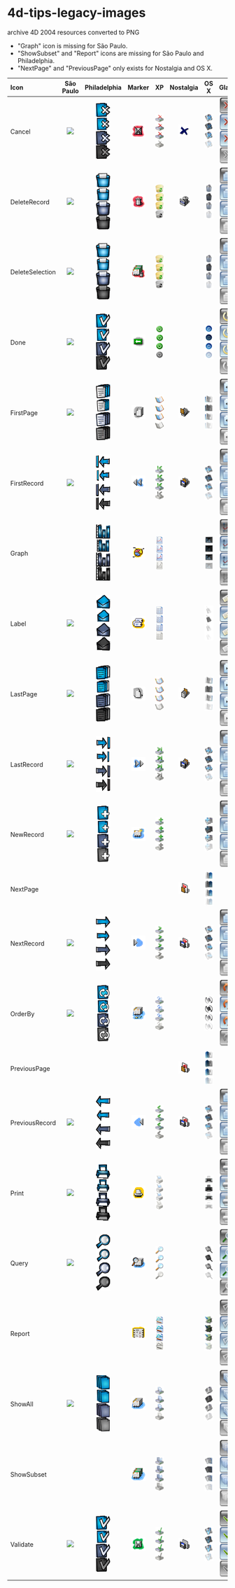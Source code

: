 # 4d-tips-legacy-images
archive 4D 2004 resources converted to PNG

* "Graph" icon is missing for São Paulo.
* "ShowSubset" and "Report" icons are missing for São Paulo and Philadelphia.
* "NextPage" and "PreviousPage" only exists for Nostalgia and OS X.

|Icon|São Paulo|Philadelphia|Marker|XP|Nostalgia|OS X|Glass|
|:-|:-:|:-:|:-:|:-:|:-:|:-:|:-:|
|Cancel|<img src="São Paulo/Cancel.png" />|<img src="Philadelphia/Cancel.png" />|<img src="Marker/Cancel.png" />|<img src="XP/Cancel.png" />|<img src="Nostalgia/Cancel.png" />|<img src="OS X/Cancel.png" />|<img src="Glass/Cancel.png" />|
|DeleteRecord|<img src="São Paulo/DeleteRecord.png" />|<img src="Philadelphia/DeleteRecord.png" />|<img src="Marker/DeleteRecord.png" />|<img src="XP/DeleteRecord.png" />|<img src="Nostalgia/DeleteRecord.png" />|<img src="OS X/DeleteRecord.png" />|<img src="Glass/DeleteRecord.png" />|
|DeleteSelection|<img src="São Paulo/DeleteSelection.png" />|<img src="Philadelphia/DeleteSelection.png" />|<img src="Marker/DeleteSelection.png" />|<img src="XP/DeleteSelection.png" />||<img src="OS X/DeleteSelection.png" />|<img src="Glass/DeleteSelection.png" />|
|Done|<img src="São Paulo/Done.png" />|<img src="Philadelphia/Done.png" />|<img src="Marker/Done.png" />|<img src="XP/Done.png" />||<img src="OS X/Done.png" />|<img src="Glass/Done.png" />|
|FirstPage|<img src="São Paulo/FirstPage.png" />|<img src="Philadelphia/FirstPage.png" />|<img src="Marker/FirstPage.png" />|<img src="XP/FirstPage.png" />|<img src="Nostalgia/FirstPage.png" />|<img src="OS X/FirstPage.png" />|<img src="Glass/FirstPage.png" />|
|FirstRecord|<img src="São Paulo/FirstRecord.png" />|<img src="Philadelphia/FirstRecord.png" />|<img src="Marker/FirstRecord.png" />|<img src="XP/FirstRecord.png" />|<img src="Nostalgia/FirstRecord.png" />|<img src="OS X/FirstRecord.png" />|<img src="Glass/FirstRecord.png" />|
|Graph||<img src="Philadelphia/Graph.png" />|<img src="Marker/Graph.png" />|<img src="XP/Graph.png" />||<img src="OS X/Graph.png" />|<img src="Glass/Graph.png" />|
|Label|<img src="São Paulo/Label.png" />|<img src="Philadelphia/Label.png" />|<img src="Marker/Label.png" />|<img src="XP/Label.png" />||<img src="OS X/Label.png" />|<img src="Glass/Label.png" />|
|LastPage|<img src="São Paulo/LastPage.png" />|<img src="Philadelphia/LastPage.png" />|<img src="Marker/LastPage.png" />|<img src="XP/LastPage.png" />|<img src="Nostalgia/LastPage.png" />|<img src="OS X/LastPage.png" />|<img src="Glass/LastPage.png" />|
|LastRecord|<img src="São Paulo/LastRecord.png" />|<img src="Philadelphia/LastRecord.png" />|<img src="Marker/LastRecord.png" />|<img src="XP/LastRecord.png" />|<img src="Nostalgia/LastRecord.png" />|<img src="OS X/LastRecord.png" />|<img src="Glass/LastRecord.png" />|
|NewRecord|<img src="São Paulo/NewRecord.png" />|<img src="Philadelphia/NewRecord.png" />|<img src="Marker/NewRecord.png" />|<img src="XP/NewRecord.png" />||<img src="OS X/NewRecord.png" />|<img src="Glass/NewRecord.png" />|
|NextPage|||||<img src="Nostalgia/NextPage.png" />|<img src="OS X/NextPage.png" />||
|NextRecord|<img src="São Paulo/NextRecord.png" />|<img src="Philadelphia/NextRecord.png" />|<img src="Marker/NextRecord.png" />|<img src="XP/NextRecord.png" />|<img src="Nostalgia/NextRecord.png" />|<img src="OS X/NextRecord.png" />|<img src="Glass/NextRecord.png" />|
|OrderBy|<img src="São Paulo/OrderBy.png" />|<img src="Philadelphia/OrderBy.png" />|<img src="Marker/OrderBy.png" />|<img src="XP/OrderBy.png" />||<img src="OS X/OrderBy.png" />|<img src="Glass/OrderBy.png" />|
|PreviousPage|||||<img src="Nostalgia/PreviousPage.png" />|<img src="OS X/PreviousPage.png" />||
|PreviousRecord|<img src="São Paulo/PreviousRecord.png" />|<img src="Philadelphia/PreviousRecord.png" />|<img src="Marker/PreviousRecord.png" />|<img src="XP/PreviousRecord.png" />|<img src="Nostalgia/PreviousRecord.png" />|<img src="OS X/PreviousRecord.png" />|<img src="Glass/PreviousRecord.png" />|
|Print|<img src="São Paulo/Print.png" />|<img src="Philadelphia/Print.png" />|<img src="Marker/Print.png" />|<img src="XP/Print.png" />||<img src="OS X/Print.png" />|<img src="Glass/Print.png" />|
|Query|<img src="São Paulo/Query.png" />|<img src="Philadelphia/Query.png" />|<img src="Marker/Query.png" />|<img src="XP/Query.png" />||<img src="OS X/Query.png" />|<img src="Glass/Query.png" />|
|Report|||<img src="Marker/Report.png" />|<img src="XP/Report.png" />||<img src="OS X/Report.png" />|<img src="Glass/Report.png" />|
|ShowAll|<img src="São Paulo/ShowAll.png" />|<img src="Philadelphia/ShowAll.png" />|<img src="Marker/ShowAll.png" />|<img src="XP/ShowAll.png" />||<img src="OS X/ShowAll.png" />|<img src="Glass/ShowAll.png" />|
|ShowSubset|||<img src="Marker/ShowSubset.png" />|<img src="XP/ShowSubset.png" />||<img src="OS X/ShowSubset.png" />|<img src="Glass/ShowSubset.png" />|
|Validate|<img src="São Paulo/Validate.png" />|<img src="Philadelphia/Validate.png" />|<img src="Marker/Validate.png" />|<img src="XP/Validate.png" />|<img src="Nostalgia/Validate.png" />|<img src="OS X/Validate.png" />|<img src="Glass/Validate.png" />|
